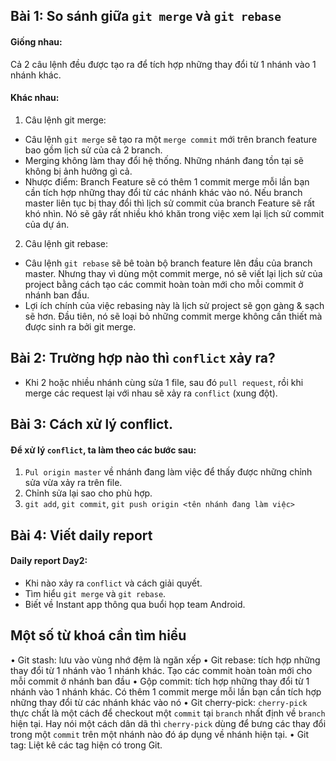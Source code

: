 ## Bài 1: So sánh giữa `git merge` và `git rebase`

#### Giống nhau:
Cả 2 câu lệnh đều được tạo ra để tích hợp những thay đổi từ 1 nhánh vào 1 nhánh khác.

#### Khác nhau:

1. Câu lệnh git merge:
- Câu lệnh `git merge` sẽ tạo ra một `merge commit` mới trên branch feature bao gồm lịch sử của cả 2 branch.
- Merging không làm thay đổi hệ thống. Những nhánh đang tồn tại sẽ không bị ảnh hưởng gì cả.
- Nhược điểm: Branch Feature sẽ có thêm 1 commit merge mỗi lần bạn cần tích hợp những thay đổi từ các nhánh khác vào nó. Nếu branch master liên tục bị thay đổi thì lịch sử commit của branch Feature sẽ rất khó nhìn. Nó sẽ gây rất nhiều khó khăn trong việc xem lại lịch sử commit của dự án.

2. Câu lệnh git rebase:
- Câu lệnh `git rebase` sẽ bê toàn bộ branch feature lên đầu của branch master. Nhưng thay vì dùng một commit merge, nó sẽ viết lại lịch sử của project bằng cách tạo các commit hoàn toàn mới cho mỗi commit ở nhánh ban đầu.
- Lợi ích chính của việc rebasing này là lịch sử project sẽ gọn gàng & sạch sẽ hơn. Đầu tiên, nó sẽ loại bỏ những commit merge không cần thiết mà được sinh ra bởi git merge.

## Bài 2: Trường hợp nào thì `conflict` xảy ra?

- Khi 2 hoặc nhiều nhánh cùng sửa 1 file, sau đó `pull request`, rồi khi merge các request lại với nhau sẽ xảy ra `conflict` (xung đột).

## Bài 3: Cách xử lý conflict.

#### Để xử lý `conflict`, ta làm theo các bước sau:
1. `Pul origin master` về nhánh đang làm việc để thấy được những chỉnh sửa vừa xảy ra trên file.
2. Chỉnh sửa lại sao cho phù hợp.
3. `git add`, `git commit`, `git push origin <tên nhánh đang làm việc>`

## Bài 4: Viết daily report

#### Daily report Day2:
- Khi nào xảy ra `conflict` và cách giải quyết.
- Tìm hiểu `git merge` và `git rebase`.
- Biết về Instant app thông qua buổi họp team Android.

## Một số từ khoá cần tìm hiểu

• Git stash: lưu vào vùng nhớ đệm là ngăn xếp
• Git rebase: tích hợp những thay đổi từ 1 nhánh vào 1 nhánh khác. Tạo các commit hoàn toàn mới cho mỗi commit ở nhánh ban đầu
• Gộp commit: tích hợp những thay đổi từ 1 nhánh vào 1 nhánh khác. Có thêm 1 commit merge mỗi lần bạn cần tích hợp những thay đổi từ các nhánh khác vào nó
• Git cherry-pick: `cherry-pick` thực chất là một cách để checkout một `commit` tại `branch` nhất định về `branch` hiện tại. Hay nói một cách dân dã thì `cherry-pick` dùng để bưng các thay đổi trong một `commit` trên một nhánh nào đó áp dụng về nhánh hiện tại.
• Git tag: Liệt kê các tag hiện có trong Git.

